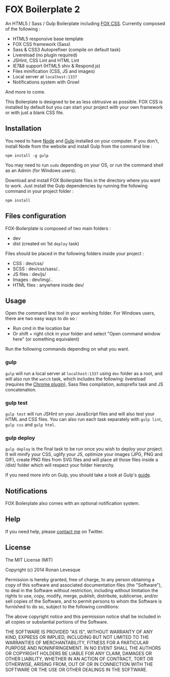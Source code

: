 # FOX Boilerplate 2

An HTML5 / Sass / Gulp Boilerplate including [FOX CSS](http://fox-css.com). Currently composed of the following :

* HTML5 responsive base template
* FOX CSS framework (Sass)
* Sass & CSS3 Autoprefixer (compile on default task)
* Livereload (no plugin required)
* JSHint, CSS Lint and HTML Lint
* IE7&8 support (HTML5 shiv & Respond.js)
* Files minification (CSS, JS and images)
* Local server at `localhost:1337`
* Notifications system with Growl

And more to come.

This Boilerplate is designed to be as less obtrusive as possible. FOX CSS is installed by default but you can start your project with your own framework or with just a blank CSS file.

## Installation

You need to have [Node](http://nodejs.org/) and [Gulp](http://gulpjs.com/) installed on your computer. If you don't, install Node from the website and install Gulp from the command line :

	npm install -g gulp

You may need to run `sudo` depending on your OS, or run the command shell as an Admin (for Windows users).

Download and install FOX Boilerplate files in the directory where you want to work. Just install the Gulp dependencies by running the following command in your project folder :

	npm install

## Files configuration

FOX-Boilerplate is composed of two main folders :

* dev
* dist (created on 1st `deploy` task)

Files should be placed in the following folders inside your project :

* CSS : dev/css/
* SCSS : dev/css/sass/..
* JS files : dev/js/
* Images : dev/img/..
* HTML files : anywhere inside dev/

## Usage

Open the command line tool in your working folder. For Windows users, there are two easy ways to do so :

* Run cmd in the location bar
* Or shift + right click in your folder and select "Open command window here" (or something equivalent)

Run the following commands depending on what you want.

### gulp

`gulp` will run a local server at `localhost:1337` using `dev` folder as a root, and will also run the `watch` task, which includes the following: livereload (requires the [Chrome plugin](https://chrome.google.com/webstore/detail/livereload/jnihajbhpnppcggbcgedagnkighmdlei)), Sass files compilation, autoprefix task and JS concatenation.

### gulp test

`gulp test` will run JSHint on your JavaScript files and will also test your HTML and CSS files. You can also run each task separately with `gulp lint`, `gulp css` and `gulp html`.


### gulp deploy

`gulp deploy` is the final task to be run once you wish to deploy your project. It will minify your CSS, uglify your JS, optimize your images (JPG, PNG and GIF), create  PNG files from SVG files and will place all those files inside a /dist/ folder which will respect your folder hierarchy.

If you need more info on Gulp, you should take a look at Gulp's [guide](https://github.com/gulpjs/gulp/blob/master/docs/README.md).

## Notifications

FOX Boilerplate also comes with an optional notification system.

## Help

If you need help, please [contact me](https://twitter.com/ronanlevesque) on Twitter.

## License

The MIT License (MIT)

Copyright (c) 2014 Ronan Levesque

Permission is hereby granted, free of charge, to any person obtaining a copy
of this software and associated documentation files (the "Software"), to deal
in the Software without restriction, including without limitation the rights
to use, copy, modify, merge, publish, distribute, sublicense, and/or sell
copies of the Software, and to permit persons to whom the Software is
furnished to do so, subject to the following conditions:

The above copyright notice and this permission notice shall be included in
all copies or substantial portions of the Software.

THE SOFTWARE IS PROVIDED "AS IS", WITHOUT WARRANTY OF ANY KIND, EXPRESS OR
IMPLIED, INCLUDING BUT NOT LIMITED TO THE WARRANTIES OF MERCHANTABILITY,
FITNESS FOR A PARTICULAR PURPOSE AND NONINFRINGEMENT. IN NO EVENT SHALL THE
AUTHORS OR COPYRIGHT HOLDERS BE LIABLE FOR ANY CLAIM, DAMAGES OR OTHER
LIABILITY, WHETHER IN AN ACTION OF CONTRACT, TORT OR OTHERWISE, ARISING FROM,
OUT OF OR IN CONNECTION WITH THE SOFTWARE OR THE USE OR OTHER DEALINGS IN
THE SOFTWARE.
